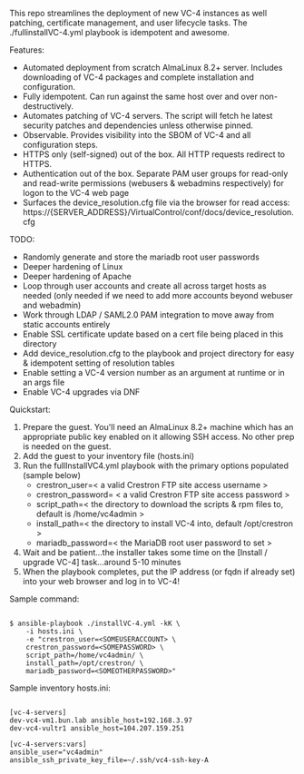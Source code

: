 This repo streamlines the deployment of new VC-4 instances as well patching, certificate management, and user lifecycle tasks. 
The ./fullinstallVC-4.yml playbook is idempotent and awesome. 

Features:
- Automated deployment from scratch AlmaLinux 8.2+ server. Includes downloading of VC-4 packages and complete installation and configuration.
- Fully idempotent. Can run against the same host over and over non-destructively. 
- Automates patching of VC-4 servers. The script will fetch he latest security patches and dependencies unless otherwise pinned. 
- Observable. Provides visibility into the SBOM of VC-4 and all configuration steps. 
- HTTPS only (self-signed) out of the box. All HTTP requests redirect to HTTPS. 
- Authentication out of the box. Separate PAM user groups for read-only and read-write permissions (webusers & webadmins respectively) for logon to the VC-4 web page
- Surfaces the device_resolution.cfg file via the browser for read access: https://{SERVER_ADDRESS}/VirtualControl/conf/docs/device_resolution.cfg

TODO: 
- Randomly generate and store the mariadb root user passwords
- Deeper hardening of Linux
- Deeper hardening of Apache
- Loop through user accounts and create all across target hosts as needed (only needed if we need to add more accounts beyond webuser and webadmin)
- Work through LDAP / SAML2.0 PAM integration to move away from static accounts entirely
- Enable SSL certificate update based on a cert file being placed in this directory
- Add device_resolution.cfg to the playbook and project directory for easy & idempotent setting of resolution tables
- Enable setting a VC-4 version number as an argument at runtime or in an args file
- Enable VC-4 upgrades via DNF

Quickstart:
1. Prepare the guest. You'll need an AlmaLinux 8.2+ machine which has an appropriate public key enabled on it allowing SSH access. No other prep is needed on the guest. 
2. Add the guest to your inventory file (hosts.ini)
3. Run the fullInstallVC4.yml playbook with the primary options populated (sample below)
    - crestron_user=< a valid Crestron FTP site access username >
    - crestron_password= < a valid Crestron FTP site access password >
    - script_path=< the directory to download the scripts & rpm files to, default is /home/vc4admin >
    - install_path=< the directory to install VC-4 into, default /opt/crestron >
    - mariadb_password=< the MariaDB root user password to set >
4. Wait and be patient...the installer takes some time on the [Install / upgrade VC-4] task...around 5-10 minutes
5. When the playbook completes, put the IP address (or fqdn if already set) into your web browser and log in to VC-4!

Sample command: 
```

$ ansible-playbook ./installVC-4.yml -kK \
    -i hosts.ini \
    -e "crestron_user=<SOMEUSERACCOUNT> \
    crestron_password=<SOMEPASSWORD> \
    script_path=/home/vc4admin/ \
    install_path=/opt/crestron/ \
    mariadb_password=<SOMEOTHERPASSWORD>"

```

Sample inventory hosts.ini:
```

[vc-4-servers]
dev-vc4-vm1.bun.lab ansible_host=192.168.3.97
dev-vc4-vultr1 ansible_host=104.207.159.251

[vc-4-servers:vars]
ansible_user="vc4admin"
ansible_ssh_private_key_file=~/.ssh/vc4-ssh-key-A

```